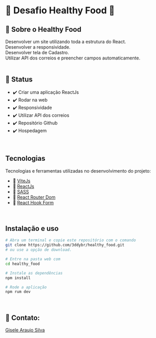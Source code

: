 # 🚀  Desafio Healthy Food 🚀 
## 🎯 Sobre o Healthy Food
Desenvolver um site  utilizando toda a estrutura do React.<br/>
Desenvolver a responsividade.<br/>
Desenvolver tela de Cadastro.<br/>
Utilizar API dos correios e preencher campos automaticamente.<br/>
<br>

<h2>🎯 Status</h2>
<ul>
  <li>✔️ Criar uma aplicação ReactJs</li>
  <li>✔️ Rodar na web</li>
  <li>✔️ Responsividade</li>
  <li>✔️ Utilizar API dos correios</li>
  <li>✔️ Repositório Github</li>
  <li>✔️ Hospedagem</li>
</ul>
<br>

## Tecnologias

Tecnologias e ferramentas utilizadas no desenvolvimento do projeto:

- 🔨 [ViteJs](https://vitejs.dev/)
- 🔨 [ReactJs](https://pt-br.reactjs.org/)
- 🔨 [SASS](https://sass-lang.com/)
- 🔨 [React Router Dom](https://reactrouter.com/)
- 🔨 [React Hook Form](https://www.react-hook-form.com)
<br>

## Instalação e uso

```bash
# Abra um terminal e copie este repositório com o comando
git clone https://github.com/3ddybr/healthy_food.git
# ou use a opção de download.

# Entre na pasta web com
cd healthy_food

# Instale as dependências
npm install

# Rode a aplicação
npm rum dev
```
<br>

<h2>🎯 Contato:</h2>
<a href="https://www.linkedin.com/in/gisele-araujo-silva/">Gisele Araujo Silva</a>
